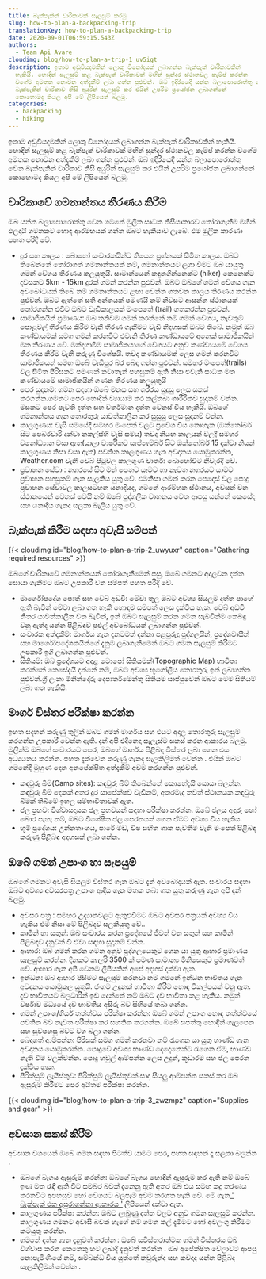 ```yaml
---
title: බැක්පැකින් චාරිකාවක් සැලසුම් කරමු
slug: how-to-plan-a-backpacking-trip
translationKey: how-to-plan-a-backpacking-trip
date: 2020-09-01T06:59:15.543Z
authors:
  - Team Api Avare
cloudimg: blog/how-to-plan-a-trip-1_uv5igt
description: ඉතාම අඩුවියදමකින් ලොකු විනෝදයක් ලබාගන්න බැක්පැක් චාරිකාවකින්
  හැකියි. හොඳින් සැලසුම් කළ බැක්පැක් චාරිකාවක් මඟින් සුන්දර ස්ථානවල කැම්ප් කරන්න
  වගේම අමතක නොවන අත්දැකීම් ලබා ගන්න පුළුවන්. ඔබ ඉදිරියෙදී යන්න බලාපොරොත්තු වෙන
  බැක්පැකින් චාරිකාව නිසි අයුරින් සැලසුම් කර එයින් උපරිම ප්‍රයෝජන ලබාගන්නේ
  කොහොමද කියල අපි මේ ලිපියෙන් බලමු.
categories:
  - backpacking
  - hiking
---
```

ඉතාම අඩුවියදමකින් ලොකු විනෝදයක් ලබාගන්න බැක්පැක් චාරිකාවකින් හැකියි. හොඳින් සැලසුම් කළ බැක්පැක් චාරිකාවක් මඟින් සුන්දර ස්ථානවල කැම්ප් කරන්න වගේම අමතක නොවන අත්දැකීම් ලබා ගන්න පුළුවන්. ඔබ ඉදිරියෙදී යන්න බලාපොරොත්තු වෙන බැක්පැකින් චාරිකාව නිසි අයුරින් සැලසුම් කර එයින් උපරිම ප්‍රයෝජන ලබාගන්නේ කොහොමද කියල අපි මේ ලිපියෙන් බලමු.

## චාරිකාවේ ගමනාන්තය තීරණය කිරීම

ඔබ යන්න බලාපොරොත්තු වෙන ගමනේ මුලික සාධක නිසියාකාරව තෝරාගැනීම මගින් ඵලදායි ගමනකට හොඳ ආරම්භයක් ගන්න ඔබට හැකියාව ලැබේ. එම මුලික කාරණා පහත පරිදි වේ.

* දුර සහ කාලය : බොහෝ සංචාරකයින්ට තියෙන ප්‍රශ්නයක් සීමිත කාලය. ඔබට තිබේන්නේ තෝරාගත් ගමනාන්තයක් නම්, ගමනාන්තයට ලගා වීමට ඔබ යායුතු ගමන් වේගය තීරණය කලයුතුයි. සාමාන්යෙන් කඳුනගින්නෙක්ට (hiker) කෙනෙක්ට දවසකට 5km - 15km දුරක් ගමන් කරන්න පුළුවන්. ඔබට ඔබගේ ගමන් වේගය ගැන අවබෝධයක් තිබේ නම් ගමනාන්තයට  ළඟා වෙන්න ගතවන කාලය තීරණය කරන්න පුළුවන්. ඔබට ඇත්තේ සති අන්තයක් පමණයි නම් නිවසට ආසන්න ස්ථානයක් තෝරගන්න එවිට ඔබට වැඩිකාලයක් මංපෙතේ (trail) ගතකරන්න පුළුවන්.
* සාමාජිකයින් ප්‍රමාණය: ඔබ තනිවම ගමන් කරන්නේ නම් ගමන් වේගය, නැවතුම් පොළවල් තීරණය කිරීම වැනි තීරණ ගැනීමට වැඩි නිදහසක් ඔබට තිබේ. නමුත් ඔබ කණ්ඩායමක් සමග ගමන් කරනවිට එවැනි තීරණ කණ්ඩායමේ අනෙක් සාමාජිකයින් මත තීරණය වේ. මන්දගාමීම සාමාජිකයාගේ වේගයට අනුව කණ්ඩායමේ වේගය තීරණය කිරීම වැනි කරුණු විශේෂයි. තවද කණ්ඩායමක් ලෙස ගමන් කරනවිට සාමාජිකයන් සමඟ ඔබේ වැඩිපුර බර බෙදා ගන්න පුළුවන්. සමහර මංපෙත්(trails) වල සීමිත පිරිසකට පමණක් නවාතැන් පහසුකම් ඇති නිසා එවැනි සාධක මත කණ්ඩායමේ සාමාජිකයින් ගණන තීරණය කලයුතුයි
* පෙර සුදානම: ගමන සඳහා ඔබේ මනස සහ ශරීරය සුදුසු ලෙස සකස් කරගන්න.ගමනට පෙර හොදින් ව්‍යායාම කර කල්තබා ශාරීරිකව සුදානම් වන්න. මසකට පෙර පැවති දත්ත සහ වර්තමාන දත්ත වෙනස් විය හැකියි. ඔබගේ ගමනාන්තය ගැන තොරතුරු යාවත්කාලීන කර සුසුසු ලෙස සුදානම් වන්න.
* කාලගුණය: වැසි සමයේදී සමහර මංපෙත් වලට ප්‍රවේශ විය නොහැක (ඔක්තෝබර් සිට පෙබරවාරි දක්වා නකල්ස්හි වැසි සමය) තවද නියඟ කාලයන් වලදී සමහර වනෝධ්‍යාන වසා ඇත(යාලා වාර්ෂිකව සැප්තැම්බර් සිට ඔක්තෝබර් 15 දක්වා නියන් කාලගුණය නිසා වසා ඇත).පවතින කාලගුණය ගැන අවදානය යොමුකරන්න, Weather.com වැනි වෙබ් පිටුවල කාලගුණ වාර්තා බොහෝවිට නිවැරදි වේ.
* ප්‍රවාහන සේවා : නගරයේ සිට මන් පෙතට යෑමට හා නැවත නගරයට යාමට ප්‍රවාහන පහසුකම් ගැන සැලකිය යුතු වේ. එමනිසා ගමන් කරන පෙදෙස් වල පොදු ප්‍රවාහන සේවාවල කාලසටහන යනාදියද, ගමනේ ආරම්භක ස්ථානය, අවසන් වන ස්ථානයෙන් වෙනස් වෙයි නම් ඔබේ පුද්ගලික වාහනය වෙත ආපසු යන්නේ කෙසේද සහ යනාදිය ගැනද සලකා බැලිය යුතු වේ.

## බැක්පැක් කිරීම සඳහා අවැසි සම්පත්

{{< cloudimg id="blog/how-to-plan-a-trip-2_uwyuxr" caption="Gathering required resources" >}}

ඔබගේ චාරිකාවේ ගමනාන්තයන් තෝරාගැනීමෙන් පසු, ඔබේ ගමනට අදාලවන දත්ත සොයා ගැනීමට ඔබට උපකාරී වන සම්පත් පහත පරිදි වේ.

* මාර්ගෝපදේශ පොත් සහ වෙබ් අඩවි: මේවා තුල ඔබට අවශ්‍ය සියලුම දත්ත පාහේ ඇති බැවින් මේවා ලබා ගත හැකි හොඳම සම්පත් ලෙස දැක්විය හැක. වෙබ් අඩවි නිතර යාවත්කාලීන වන බැවින්, ඉන් ඔබට සැලසුම් කරන ගමන සැබවින්ම කෙබඳු වනු ඇත්ද යන්න පිළිබඳව පුළුල් අවබෝධයක් ලබාගන්න පුළුවන්.
* සංචාරක අත්දැකීම්: මාර්ගය ගැන දැනටමත් දන්නා පළපුරුදු පුද්ගලයින්, ප්‍රදේශවාසීන් සහ මාර්ගෝපදේශකයින්ගේ දැනුම ලබාගැනීමෙන් ඔබට ගමන සැලසුම් කිරීමට උපකාරී ඉගි ලබාගන්න පුළුවන්.
* සිතියම්: ඔබ ප්‍රදේශයට අදාළ ටොපෝ සිතියමක්(Topographic Map) භාවිතා කරන්නේ කෙසේදැයි දන්නේ නම්, ඔබට අවශ්‍ය භූගෝලීය තොරතුරු ඉන් ලබාගන්න පුළුවන්.ශ්‍රී ලංකා මිනින්දෝරු දෙපාර්තමේන්තු සිතියම් සාප්පුවෙන් ඔබට මෙම සිතියම් ලබා ගත හැකියි.

## මාර්ග විස්තර පරීක්ෂා කරන්න

ඉහත සදහන් කරුණු තුලින් ඔබට ගමන් මාර්ගය සහ එයට අදාල තොරතුරු සැලසුම් කරගන්න උපකාරී වෙන්න ඇති. දැන් අපි එදිනෙදා සැලැස්ම සකස් කරන ආකාරය බලමු. මුලින්ම ඔබගේ සංචාරයට පෙර, ඔබගේ මාර්ගය පිළිබඳ විස්තර ලබා ගෙන එය අධ්‍යයනය කරන්න. පහත දැක්වෙන කරුණු ගැනද සැලකිලිමත් වෙන්න . එයින් ඔබට ගමනේදී මුහුණ දෙන අනපේක්ෂිත අත්දැකීම් අවම කරගන්න පුළුවන්.

* කඳවුරු බිම්(Camp sites): කඳවුරු බිම් තිබෙන්නේ කොහේදැයි සොයා බලන්න. කඳවුරු බිම් දෙකක්  අතර දුර සාපේක්ෂව  වැඩිනම්, අතරමැද තවත් ස්ථානයක කඳවුරු බිමක් තිබීමේ ඉහල සම්භාවිතාවක් ඇත.
* ජල ප්‍රභව: විශ්වාසදායක ජල ප්‍රභවයන් සඳහා පරීක්ෂා කරන්න. ඔබේ ජලය අඳුරු හෝ බොර පැහැ නම්, ඔබට විශේෂිත ජල  පෙරනයක්  ගෙන ඒමට අවශ්‍ය විය හැකිය.
* භූමි ප්‍රදේශය: උන්නතාංශය, පාරේ මඩ, විෂ සහිත ශාක පැවතීම වැනි මංපෙත් පිළිබඳ කරුණු පිළිබඳ අදහසක් ලබා ගන්න.

## ඔබේ ගමන් උපාංග හා සැපයුම්

ඔබගේ ගමනට අවැසි සියලුම විස්තර ගැන ඔබට දැන් අවබෝදයක් ඇත. සංචාරය සඳහා ඔබට අවශ්‍ය අවසරපත්‍ර උපාංග ආදිය ගැන මතක තබා ගත යුතු කරුණු ගැන අපි දැන් බලමු.

* අවසර පත්‍ර : සමහර උද්‍යානවලට ඇතුළුවීමට ඔබට අවසර පත්‍රයක් අවශ්‍ය විය හැකිය එම නිසා මේ පිලිබදව සලකියුතු වේ..
* කෘමීන් හා සතුන්: ඔබ සංචාරය කරන ප්‍රදේශයේ ජීවත් වන සතුන් සහ කෘමීන් පිළිබඳව දැනුවත් වී ඒවා සඳහා සූදානම් වන්න.
* ආහාර: ඔබ ගමන් කරන ගමන අනුව පුද්ගලයෙකුට ගෙන යා යුතු ආහාර ප්‍රමාණය සැලසුම් කරන්න. දිනකට කැලරි 3500 ක් පමණ සාමාන්‍ය මිනිසෙකුට ප්‍රමාණවත් වේ. ආහාර ගැන අපි වෙනම ලිපියකින් අපේ අදහස් දක්වා ඇත.
* ඉන්ධන: ඔබ ආහාර පිසීමට සැලසුම් කරනවා නම් ගමනේ ඉන්ධන භාවිතය ගැන අවදානය යොමුකල යුතුයි. ජංගම උදුනක් භාවිතා කිරීම හොඳ විකල්පයක් වනු ඇත. දැව භාවිතයට බලධාරීන් ඉඩ දෙන්නේ නම් ඔබට දැව භාවිතා කළ හැකිය. නමුත් වර්ෂාව මධ්‍යයේ දැව භාවතිය අසීරු බව සිහියේ තබා ගන්න.
* ගමන් උපාංග/ගියර් තත්ත්වය පරීක්ෂා කරන්න: ඔබේ ගමන් උපාංග හොඳ තත්ත්වයේ පවතින බව නැවත පරීක්ෂා කර සහතික කරගන්න. ඔබේ සපත්තු හොඳින් ගැලපෙන සහ සුවපහසු බවට වග බලා ගන්න.
* බෙදාගත් ආම්පන්න: පිරිසක් සමග ගමන් කරනවා නම් රැගෙන යා යුතු භාණ්ඩ ගැන අවදානය යොමුකරන්න. පොදුවේ අවශ්‍ය භාණ්ඩ දෙදෙනෙක්ට රැගෙන ඒම, භාණ්ඩ නැති වීම වලක්වන්න. පොදු හවුල් ආම්පන්න ලෙස උදුන්, කූඩාරම් සහ ජල පෙරන දැක්විය හැක.
* පිරික්සුම් ලැයිස්තුව: පිරික්සුම් ලැයිස්තුවක් සාදා සියලු ආම්පන්න සකස් කර ඔබ ඇසුරුම් කිරීමට පෙර අයිතම පරීක්ෂා කරන්න.

{{< cloudimg id="blog/how-to-plan-a-trip-3_zwzmpz" caption="Supplies and gear" >}}

## අවසාන සකස් කිරීම

අවසාන වශයෙන් ඔබේ ගමන සඳහා පිටත්ව යාමට පෙර, පහත සඳහන් දෑ සලකා බලන්න .

* ඔබගේ බෑගය ඇසුරුම් කරන්න: ඔබගේ බෑගය හොඳින් ඇසුරුම කර ඇති නම් ඔබේ ඉණ මත රැඳී ඇති විට සමබර බවක් දැනෙනු ඇති අතර ඔබ එය සමඟ කදු තරණය කරනවිට අපහසුව හෝ වේගයට බලපෑම අවම කරගත හැකි වේ. මේ ගැන[ ' බැක්පැක් එක අසුරාගන්නා ආකාරය  '](https://apiavare.blog/si/article/how-to-pack-your-backpack-properly-for-a-hike/) ලිපියෙන් දක්වා ඇත.
* කාලගුණය පරීක්ෂා කරන්න: ඔබට ලැබුණු දත්ත වලට අනුව ගමන සැලසුම් කරන්න. කාලගුණය ගමනට අවාසි බවක් හැගේ නම් ගමන කල් දැමීමට හෝ අවලංගු කිරීමට කටයුතු කරන්න.
* ගමනේ දත්ත ගැන දැනුවත් කරන්න : ඔබේ සවිස්තරාත්මක ගමන් විස්තරය ඔබ විශ්වාස කරන කෙනෙකු හට ලබාදී දැනුවත් කරන්න . ඔබ අපේක්ෂිත වේලාවට ආපසු නොපැමිණියේ නම්, සම්බන්ධ විය යුත්තේ කවුරුන්ද සහ කවදාද යන්න පිළිබද සැලකිලිමත් වෙන්න .